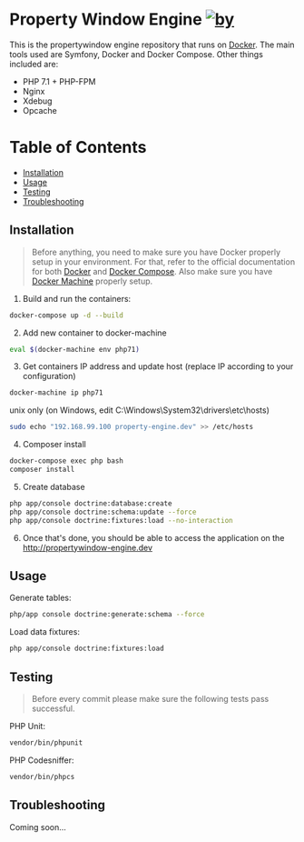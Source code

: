 Property Window Engine [![by](https://img.shields.io/badge/by-%40marcgeurts-ff69b4.svg?style=flat-square)](https://bitbucket.org/geurtsmarc)
========================

This is the propertywindow engine repository that runs on [Docker](https://www.docker.com/). The main tools used are Symfony, Docker and Docker Compose. Other things included are:

- PHP 7.1 + PHP-FPM
- Nginx
- Xdebug
- Opcache

Table of Contents 
==================

- [Installation](#installation)
- [Usage](#usage)
- [Testing](#testing)
- [Troubleshooting](#troubleshooting)

## Installation

> Before anything, you need to make sure you have Docker properly setup in your environment. For that, refer to the official documentation for both [Docker](https://docs.docker.com/) and [Docker Compose](https://docs.docker.com/compose/). Also make sure you have [Docker Machine](https://docs.docker.com/machine/) properly setup.

1. Build and run the containers:

```bash
docker-compose up -d --build
```

2. Add new container to docker-machine
```bash
eval $(docker-machine env php71)
```

3. Get containers IP address and update host (replace IP according to your configuration)
```bash
docker-machine ip php71
```

unix only (on Windows, edit C:\Windows\System32\drivers\etc\hosts)
```bash
sudo echo "192.168.99.100 property-engine.dev" >> /etc/hosts
```

4. Composer install 
```bash
docker-compose exec php bash
composer install
```

5. Create database
```bash
php app/console doctrine:database:create
php app/console doctrine:schema:update --force
php app/console doctrine:fixtures:load --no-interaction
```

6. Once that's done, you should be able to access the application on the http://propertywindow-engine.dev


## Usage

Generate tables:
```bash
php/app console doctrine:generate:schema --force
```
Load data fixtures:
```bash
php app/console doctrine:fixtures:load
```

## Testing

> Before every commit please make sure the following tests pass successful.

PHP Unit:
```bash
vendor/bin/phpunit
```

PHP Codesniffer:
```bash
vendor/bin/phpcs
```

## Troubleshooting

Coming soon...
